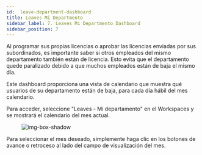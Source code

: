 ```yaml
---
id:  leave-department-dashboard
title: Leaves Mi Departmento
sidebar_label: 7. Leaves Mi Departmento Dashboard
sidebar_position: 7
---
```


Al programar sus propias licencias o aprobar las licencias enviadas por sus subordinados, es importante saber si otros empleados del mismo departamento también están de licencia. Esto evita que el departamento quede paralizado debido a que muchos empleados están de baja el mismo día.

Este dashboard proporciona una vista de calendario que muestra qué usuarios de su departamento están de baja, para cada día hábil del mes calendario.


Para acceder, seleccione "Leaves - Mi departamento" en el Workspaces y se mostrará el calendario del mes actual.

<figure>

![img-box-shadow](/img/university/dashboards/leaves-department-dashboard/university-leaves-department-1.png)
<figcaption></figcaption>
</figure>

Para seleccionar el mes deseado, simplemente haga clic en los botones de avance o retroceso al lado del campo de visualización del mes.
